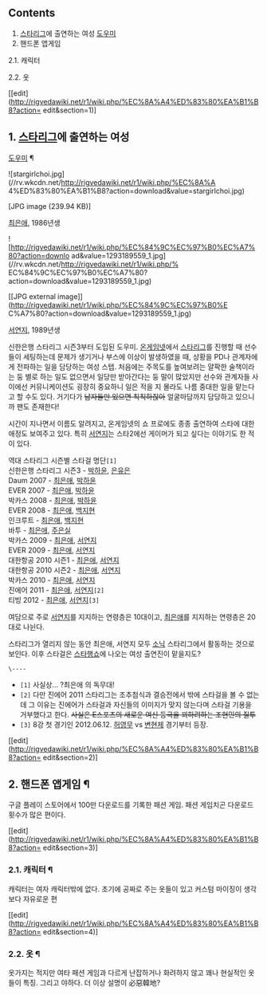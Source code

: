 ## Contents

    

1. [스타리그](%EC%8A%A4%ED%83%80%EB%A6%AC%EA%B7%B8.md)에 출연하는 여성 [도우미](%EB%8F%84%EC%9A%B0%EB%AF%B8.md)
2. 핸드폰 앱게임 
    

2.1. 캐릭터

2.2. 옷

[[edit](http://rigvedawiki.net/r1/wiki.php/%EC%8A%A4%ED%83%80%EA%B1%B8?action=
edit&section=1)]

## 1. [스타리그](%EC%8A%A4%ED%83%80%EB%A6%AC%EA%B7%B8.md)에 출연하는 여성
[도우미](%EB%8F%84%EC%9A%B0%EB%AF%B8.md) ¶

![stargirlchoi.jpg](//rv.wkcdn.net/http://rigvedawiki.net/r1/wiki.php/%EC%8A%A
4%ED%83%80%EA%B1%B8?action=download&value=stargirlchoi.jpg)

[JPG image (239.94 KB)]

  
[최은애](%EC%B5%9C%EC%9D%80%EC%95%A0.md), 1986년생

  

![http://rigvedawiki.net/r1/wiki.php/%EC%84%9C%EC%97%B0%EC%A7%80?action=downlo
ad&value=1293189559_1.jpg](//rv.wkcdn.net/http://rigvedawiki.net/r1/wiki.php/%
EC%84%9C%EC%97%B0%EC%A7%80?action=download&value=1293189559_1.jpg)

[[JPG external image]](http://rigvedawiki.net/r1/wiki.php/%EC%84%9C%EC%97%B0%E
C%A7%80?action=download&value=1293189559_1.jpg)

  
[서연지](%EC%84%9C%EC%97%B0%EC%A7%80.md), 1989년생

  

신한은행 스타리그 시즌3부터 도입된 도우미. [온게임넷](%EC%98%A8%EA%B2%8C%EC%9E%84%EB%84%B7.md)에서
[스타리그](%EC%8A%A4%ED%83%80%EB%A6%AC%EA%B7%B8.md)를 진행할 때 선수들이 세팅하는데 문제가 생기거나
부스에 이상이 발생하였을 때, 상황을 PD나 관계자에게 전파하는 일을 담당하는 여성 스텝. 처음에는 주목도를 높여보려는 얄팍한 술책이라는 둥
별로 하는 일도 없으면서 일당만 받아간다는 둥 말이 많았지만 선수와 관계자들 사이에선 커뮤니케이션도 굉장히 중요하니 일은 적을 지 몰라도
나름 중대한 일을 맡는다고 할 수도 있다. 거기다가 <del>남자들만 있으면 칙칙하잖아</del> 얼굴마담까지 담당하고 있으니까 팬도
존재한다!

  

시간이 지나면서 이름도 알려지고, 온게임넷의 쇼 프로에도 종종 출연하여 스타에 대한 애정도 보여주고 있다. 특히
[서연지](%EC%84%9C%EC%97%B0%EC%A7%80.md)는 스타2에선 게이머가 되고 싶다는 이야기도 한 적이 있다.

  

역대 스타리그 시즌별 스타걸 명단`[1]`  
신한은행 스타리그 시즌3 - [박하윤](%EB%B0%95%ED%95%98%EC%9C%A4.md),
[은유은](%EC%9D%80%EC%9C%A0%EC%9D%80.md)  
Daum 2007 - [최은애](%EC%B5%9C%EC%9D%80%EC%95%A0.md),
[박하윤](%EB%B0%95%ED%95%98%EC%9C%A4.md)  
EVER 2007 - [최은애](%EC%B5%9C%EC%9D%80%EC%95%A0.md),
[박하윤](%EB%B0%95%ED%95%98%EC%9C%A4.md)  
박카스 2008 - [최은애](%EC%B5%9C%EC%9D%80%EC%95%A0.md),
[박하윤](%EB%B0%95%ED%95%98%EC%9C%A4.md)  
EVER 2008 - [최은애](%EC%B5%9C%EC%9D%80%EC%95%A0.md),
[백지현](%EB%B0%B1%EC%A7%80%ED%98%84.md)  
인크루트 - [최은애](%EC%B5%9C%EC%9D%80%EC%95%A0.md),
[백지현](%EB%B0%B1%EC%A7%80%ED%98%84.md)  
바투 - [최은애](%EC%B5%9C%EC%9D%80%EC%95%A0.md),
[주은실](%EC%A3%BC%EC%9D%80%EC%8B%A4.md)  
박카스 2009 - [최은애](%EC%B5%9C%EC%9D%80%EC%95%A0.md),
[서연지](%EC%84%9C%EC%97%B0%EC%A7%80.md)  
EVER 2009 - [최은애](%EC%B5%9C%EC%9D%80%EC%95%A0.md),
[서연지](%EC%84%9C%EC%97%B0%EC%A7%80.md)  
대한항공 2010 시즌1 - [최은애](%EC%B5%9C%EC%9D%80%EC%95%A0.md),
[서연지](%EC%84%9C%EC%97%B0%EC%A7%80.md)  
대한항공 2010 시즌2 - [최은애](%EC%B5%9C%EC%9D%80%EC%95%A0.md),
[서연지](%EC%84%9C%EC%97%B0%EC%A7%80.md)  
박카스 2010 - [최은애](%EC%B5%9C%EC%9D%80%EC%95%A0.md),
[서연지](%EC%84%9C%EC%97%B0%EC%A7%80.md)  
진에어 2011 - [최은애](%EC%B5%9C%EC%9D%80%EC%95%A0.md),
[서연지](%EC%84%9C%EC%97%B0%EC%A7%80.md)`[2]`  
티빙 2012 - [최은애](%EC%B5%9C%EC%9D%80%EC%95%A0.md),
[서연지](%EC%84%9C%EC%97%B0%EC%A7%80.md)`[3]`

  

여담으로 주로 [서연지](%EC%84%9C%EC%97%B0%EC%A7%80.md)를 지지하는 연령층은 10대이고,
[최은애](%EC%B5%9C%EC%9D%80%EC%95%A0.md)를 지지하는 연령층은 20대로 나뉜다.

  

스타리그가 열리지 않는 동안 최은애, 서연지 모두 [소닉](%EC%86%8C%EB%8B%89.md) 스타리그에서 활동하는 것으로
보인다. 이후 스타걸은 [스타행쇼](%EC%8A%A4%ED%83%80%ED%96%89%EC%87%BC.md)에 나오는 여성 출연진이
맡을지도?

  

`\----`

  * `[1]` 사실상... ?최은애 의 독무대!
  * `[2]` 다만 진에어 2011 스타리그는 조추첨식과 결승전에서 밖에 스타걸을 볼 수 없는데 그 이유는 진에어가 스타걸과 자신들의 이미지가 맞지 않는다며 스타걸 기용을 거부했다고 한다. <del>사실은 E스포츠의 새로운 여신 등극을 꾀하려하는 조현민의 질투</del>
  * `[3]` 8강 첫 경기인 2012.06.12. [허영무](%ED%97%88%EC%98%81%EB%AC%B4.md) vs [변현제](%EB%B3%80%ED%98%84%EC%A0%9C.md) 경기부터 등장.

  

[[edit](http://rigvedawiki.net/r1/wiki.php/%EC%8A%A4%ED%83%80%EA%B1%B8?action=
edit&section=2)]

## 2. 핸드폰 앱게임 ¶

  

구글 플레이 스토어에서 100만 다운로드를 기록한 패션 게임. 패션 게임치곤 다운로드 횟수가 많은 편이다.

  

[[edit](http://rigvedawiki.net/r1/wiki.php/%EC%8A%A4%ED%83%80%EA%B1%B8?action=
edit&section=3)]

### 2.1. 캐릭터 ¶

  

캐릭터는 여자 캐릭터밖에 없다. 초기에 공짜로 주는 옷들이 있고 커스텀 마이징이 생각보다 자유로운 편

  

[[edit](http://rigvedawiki.net/r1/wiki.php/%EC%8A%A4%ED%83%80%EA%B1%B8?action=
edit&section=4)]

### 2.2. 옷 ¶

  

옷가지는 적지만 여타 패션 게임과 다르게 난잡하거나 화려하지 않고 꽤나 현실적인 옷들이 특징. 그리고 야하다. 더 이상 설명이 必惡韓地?

